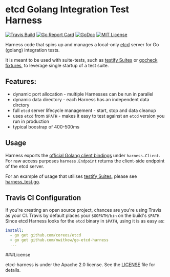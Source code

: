 
# etcd Golang Integration Test Harness

[![Travis Build](https://travis-ci.org/mwitkow/go-etcd-harness.svg)](https://travis-ci.org/mwitkow/go-etcd-harness)
[![Go Report Card](http://goreportcard.com/badge/mwitkow/go-etcd-harness)](http://goreportcard.com/report/mwitkow/go-etcd-harness)
[![GoDoc](http://img.shields.io/badge/GoDoc-Reference-blue.svg)](https://godoc.org/github.com/mwitkow/go-etcd-harness)
[![MIT License](https://img.shields.io/badge/License-Apache%202.0-blue.svg)](LICENSE)

Harness code that spins up and manages a local-only [etcd](https://github.com/coreos/etcd) server for Go (golang) 
integration tests.

It is meant to be used with suite-tests, such as [testify Suites](https://godoc.org/github.com/stretchr/testify/suite) or [gocheck fixtures](https://labix.org/gocheck),
to leverage single startup of a test suite.


## Features:

 * dynamic port allocation - multiple Harnesses can be run in parallel
 * dynamic data directory - each Harness has an independent data dirctory
 * full `etcd` server lifecycle management - start, stop and data cleanup
 * uses `etcd` from `$PATH` - makes it easy to test against an `etcd` version you run in production
 * typical boostrap of 400-500ms
 
## Usage

Harness exports the [official Golang client bindings](https://godoc.org/github.com/coreos/etcd/client) under 
 `harness.Client`. For raw access purposes `harness.Endpoint` returns the client-side endpoint of the etcd server.

For an example of usage that utilises [testify Suites](https://godoc.org/github.com/stretchr/testify/suite), please see
[harness_test.go](harness_test.go).

## Travis CI Configuration

If you're creating an open source project, chances are you're using Travis as your CI. Travis by default places your
`$GOPATH/bin` on the build's `$PATH`. Since etcd Harness looks for the `etcd` binary in `$PATH`, using it is as easy as:

```yaml
install:
  - go get github.com/coreos/etcd
  - go get github.com/mwitkow/go-etcd-harness
  ...
```

###License

etcd-harness is under the Apache 2.0 license. See the [LICENSE](LICENSE) file for details.
